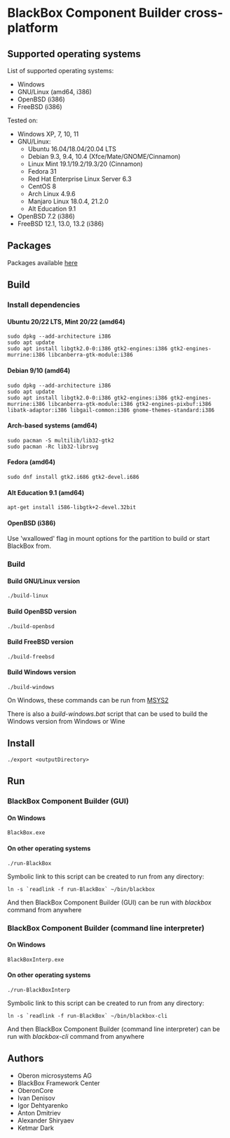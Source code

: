 # BlackBox Component Builder cross-platform

## Supported operating systems

List of supported operating systems:
* Windows
* GNU/Linux (amd64, i386)
* OpenBSD (i386)
* FreeBSD (i386)

Tested on:
* Windows XP, 7, 10, 11
* GNU/Linux:
  * Ubuntu 16.04/18.04/20.04 LTS
  * Debian 9.3, 9.4, 10.4 (Xfce/Mate/GNOME/Cinnamon)
  * Linux Mint 19.1/19.2/19.3/20 (Cinnamon)
  * Fedora 31
  * Red Hat Enterprise Linux Server 6.3
  * CentOS 8
  * Arch Linux 4.9.6
  * Manjaro Linux 18.0.4, 21.2.0
  * Alt Education 9.1
* OpenBSD 7.2 (i386)
* FreeBSD 12.1, 13.0, 13.2 (i386)

## Packages

Packages available [here](https://blackbox.oberon.org/download)

## Build

### Install dependencies

#### Ubuntu 20/22 LTS, Mint 20/22 (amd64)

	sudo dpkg --add-architecture i386
	sudo apt update
	sudo apt install libgtk2.0-0:i386 gtk2-engines:i386 gtk2-engines-murrine:i386 libcanberra-gtk-module:i386

#### Debian 9/10 (amd64)

	sudo dpkg --add-architecture i386
	sudo apt update
	sudo apt install libgtk2.0-0:i386 gtk2-engines:i386 gtk2-engines-murrine:i386 libcanberra-gtk-module:i386 gtk2-engines-pixbuf:i386 libatk-adaptor:i386 libgail-common:i386 gnome-themes-standard:i386

#### Arch-based systems (amd64)

	sudo pacman -S multilib/lib32-gtk2
	sudo pacman -Rc lib32-librsvg

#### Fedora (amd64)

	sudo dnf install gtk2.i686 gtk2-devel.i686

#### Alt Education 9.1 (amd64)

	apt-get install i586-libgtk+2-devel.32bit

#### OpenBSD (i386)

Use 'wxallowed' flag in mount options for the partition to build or start BlackBox from.

### Build

#### Build GNU/Linux version

	./build-linux

#### Build OpenBSD version

	./build-openbsd

#### Build FreeBSD version

	./build-freebsd

#### Build Windows version

	./build-windows

On Windows, these commands can be run from [MSYS2](https://www.msys2.org/)

There is also a *build-windows.bat* script that can be used to build the Windows version from Windows or Wine

## Install

	./export <outputDirectory>

## Run

### BlackBox Component Builder (GUI)

#### On Windows

	BlackBox.exe

#### On other operating systems

	./run-BlackBox

Symbolic link to this script can be created to run from any directory:

	ln -s `readlink -f run-BlackBox` ~/bin/blackbox

And then BlackBox Component Builder (GUI) can be run with *blackbox* command from anywhere

### BlackBox Component Builder (command line interpreter)

#### On Windows

	BlackBoxInterp.exe

#### On other operating systems

	./run-BlackBoxInterp

Symbolic link to this script can be created to run from any directory:

	ln -s `readlink -f run-BlackBox` ~/bin/blackbox-cli

And then BlackBox Component Builder (command line interpreter) can be run with *blackbox-cli* command from anywhere

## Authors

* Oberon microsystems AG
* BlackBox Framework Center
* OberonCore
* Ivan Denisov
* Igor Dehtyarenko
* Anton Dmitriev
* Alexander Shiryaev
* Ketmar Dark
